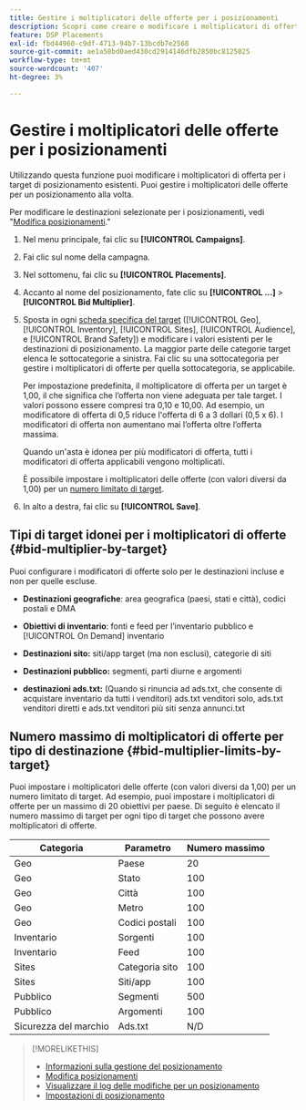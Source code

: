 ```yaml
---
title: Gestire i moltiplicatori delle offerte per i posizionamenti
description: Scopri come creare e modificare i moltiplicatori di offerta per i target di posizionamento specificati.
feature: DSP Placements
exl-id: fbd44960-c9df-4713-94b7-13bcdb7e2568
source-git-commit: ae1a58bd0aed430cd2914146dfb2850bc8125025
workflow-type: tm+mt
source-wordcount: '407'
ht-degree: 3%

---
```


# Gestire i moltiplicatori delle offerte per i posizionamenti

Utilizzando questa funzione puoi modificare i moltiplicatori di offerta per i target di posizionamento esistenti. Puoi gestire i moltiplicatori delle offerte per un posizionamento alla volta.<!-- remove that line once we can edit multiple -->

Per modificare le destinazioni selezionate per i posizionamenti, vedi &quot;[Modifica posizionamenti](/help/dsp/campaign-management/placements/placement-edit.md).&quot;

<!-- 
## Manage the Bid Multipliers for a Single Placement
-->

1. Nel menu principale, fai clic su **[!UICONTROL Campaigns]**.

1. Fai clic sul nome della campagna.

1. Nel sottomenu, fai clic su **[!UICONTROL Placements]**.

1. Accanto al nome del posizionamento, fate clic su  **[!UICONTROL ...]** > **[!UICONTROL Bid Multiplier]**.

1. Sposta in ogni [scheda specifica del target](#bid-multiplier-by-target) ([!UICONTROL Geo], [!UICONTROL Inventory], [!UICONTROL Sites], [!UICONTROL Audience], e [!UICONTROL Brand Safety]) e modificare i valori esistenti per le destinazioni di posizionamento. La maggior parte delle categorie target elenca le sottocategorie a sinistra. Fai clic su una sottocategoria per gestire i moltiplicatori di offerte per quella sottocategoria, se applicabile.

   Per impostazione predefinita, il moltiplicatore di offerta per un target è 1,00, il che significa che l’offerta non viene adeguata per tale target. I valori possono essere compresi tra 0,10 e 10,00. Ad esempio, un modificatore di offerta di 0,5 riduce l&#39;offerta di 6 a 3 dollari (0,5 x 6). I modificatori di offerta non aumentano mai l’offerta oltre l’offerta massima.

   Quando un&#39;asta è idonea per più modificatori di offerta, tutti i modificatori di offerta applicabili vengono moltiplicati.

   È possibile impostare i moltiplicatori delle offerte (con valori diversi da 1,00) per un [numero limitato di target](#bid-multiplier-limits-by-target).

1. In alto a destra, fai clic su **[!UICONTROL Save]**.

## Tipi di target idonei per i moltiplicatori di offerte {#bid-multiplier-by-target}

Puoi configurare i modificatori di offerte solo per le destinazioni incluse e non per quelle escluse.

* **Destinazioni geografiche**: area geografica (paesi, stati e città), codici postali e DMA

* **Obiettivi di inventario**: fonti e feed per l’inventario pubblico e [!UICONTROL On Demand] inventario

* **Destinazioni sito:** siti/app target (ma non esclusi), categorie di siti

* **Destinazioni pubblico:** segmenti, parti diurne e argomenti

* **destinazioni ads.txt:** (Quando si rinuncia ad ads.txt, che consente di acquistare inventario da tutti i venditori) ads.txt venditori solo, ads.txt venditori diretti e ads.txt venditori più siti senza annunci.txt <!-- bid multipliers for the different subsets of inventory; not available when the placement targets only one subset -->

## Numero massimo di moltiplicatori di offerte per tipo di destinazione {#bid-multiplier-limits-by-target}

Puoi impostare i moltiplicatori delle offerte (con valori diversi da 1,00) per un numero limitato di target. Ad esempio, puoi impostare i moltiplicatori di offerte per un massimo di 20 obiettivi per paese. Di seguito è elencato il numero massimo di target per ogni tipo di target che possono avere moltiplicatori di offerte.

| Categoria | Parametro | Numero massimo |
| -------- | --------- | ----- |
| Geo | Paese | 20 |
| Geo | Stato | 100 |
| Geo | Città | 100 |
| Geo | Metro | 100 |
| Geo | Codici postali | 100 |
| Inventario | Sorgenti | 100 |
| Inventario | Feed | 100 |
| Sites | Categoria sito | 100 |
| Sites | Siti/app | 100 |
| Pubblico | Segmenti | 500 |
| Pubblico | Argomenti | 100 |
| Sicurezza del marchio | Ads.txt | N/D |

>[!MORELIKETHIS]
>
>* [Informazioni sulla gestione del posizionamento](placement-about.md)
>* [Modifica posizionamenti](placement-edit.md)
>* [Visualizzare il log delle modifiche per un posizionamento](placement-change-log.md)
>* [Impostazioni di posizionamento](placement-settings.md)
